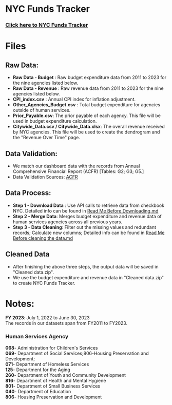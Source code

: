 # NYC Funds Tracker

### [Click here to NYC Funds Tracker](https://www.fpwa.org/nycfundstracker/)

# Files
## Raw Data: 
 - **Raw Data - Budget** : Raw budget expenditure data from 2011 to 2023 for the nine agencies listed below.
 - **Raw Data - Revenue** :  Raw revenue data from 2011 to 2023 for the nine agencies listed below.
 - **CPI_index.csv** : Annual CPI index for inflation adjustment.
 - **Other_Agencies_Budget.csv** : Total budget expenditure for agencies outside of human services.
 - **Prior_Payable.csv**: The prior payable of each agency. This file will be used in budget expenditure calculation.
 - **Citywide_Data.csv / Citywide_Data.xlsx**: The overall revenue received by NYC agencies. This file will be used to create the dendrogram and the "Revenue Over Time" page.

## Data Validation:
- We match our dashboard data with the records from Annual Comprehensive Financial Report (ACFR)​ \[Tables: G2; G3; G5.​\]
- Data Validation Sources: [ACFR](https://github.com/FPWA-FiscalPolicy/NYC_Funds_Tracker/tree/main/ACFR%20data%20sheets)​


## Data Process:
 - **Step 1 - Download Data** : Use API calls to retrieve data from checkbook NYC. Detailed info can be found in [Read Me Before Downloading.md](https://github.com/FPWA-FiscalPolicy/NYC_Funds_Tracker/blob/main/Code/Step%201%20-Download%20data/Read%20me%20before%20downloading.md)
 - **Step 2 - Merge Data**: Merges budget expenditure and revenue data of human services agencies across all previous years.​​
 - **Step 3 - Data Cleaning**: Filter out the missing values and redundant records; Calculate new columns; Detailed info can be found in [Read Me Before cleaning the data.md](https://github.com/FPWA-FiscalPolicy/NYC_Funds_Tracker/blob/main/Code/Step%203-%20Data%20Cleaning/Read%20me%20before%20cleaning%20the%20data.md)


## Cleaned Data
- After finishing the above three steps, the output data will be saved in "Cleaned data.zip".
- We use the budget expenditure and revenue data in "Cleaned data.zip" to create NYC Funds Tracker.


# Notes:
**FY 2023**: July 1, 2022 to June 30, 2023\
The records in our datasets span from FY2011 to FY2023.

### Human Services Agency
**068**- Administration for Children's Services\
**069**- Department of Social Services;806-Housing Preservation and Development;\
**071**- Department of Homeless Services\
**125**- Department for the Aging\
**260**- Department of Youth and Community Development\
**816**- Department of Health and Mental Hygiene\
**801**- Department of Small Business Services\
**040**- Department of Education\
**806**- Housing Preservation and Development
